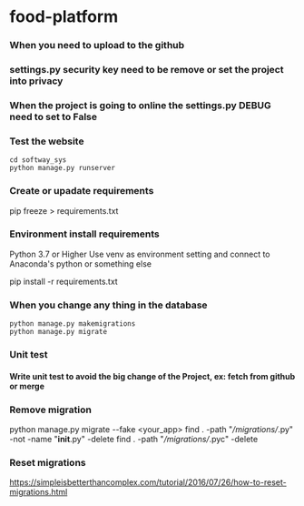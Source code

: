 # food-platform
### When you need to upload to the github ##
### settings.py  security key need to be remove or set the project into privacy ##

### When the project is going to online the settings.py DEBUG need to set to False ##

### Test the website
    cd softway_sys
    python manage.py runserver

### Create or upadate requirements
   pip freeze > requirements.txt

### Environment install requirements
   Python 3.7 or Higher
   Use venv as environment setting and connect to Anaconda's python or something else

   pip install -r requirements.txt

### When you change any thing in the database
    python manage.py makemigrations
    python manage.py migrate


### Unit test ###
   #### Write unit test to avoid the big change of the Project, ex: fetch from github or merge ####

### Remove migration
   python manage.py migrate --fake <your_app>
   find . -path "*/migrations/*.py" -not -name "__init__.py" -delete
   find . -path "*/migrations/*.pyc"  -delete

### Reset migrations
   https://simpleisbetterthancomplex.com/tutorial/2016/07/26/how-to-reset-migrations.html